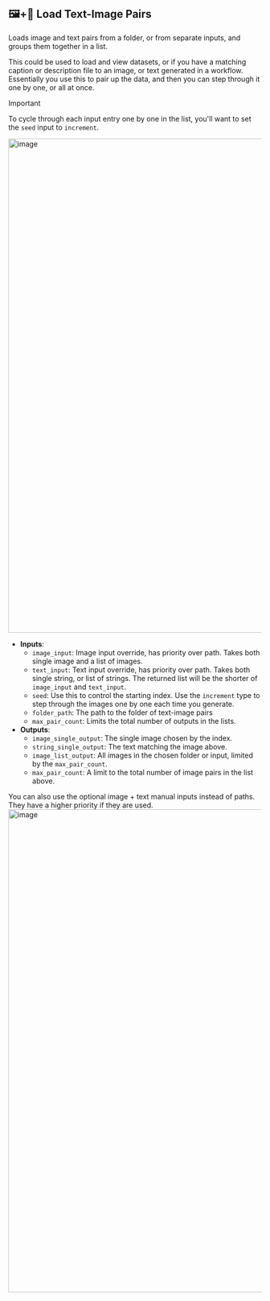 ## 🖼️+📝 Load Text-Image Pairs

Loads image and text pairs from a folder, or from separate inputs, and groups them together in a list.

This could be used to load and view datasets, or if you have a matching caption or description file to an image, or text generated in a workflow. Essentially you use this to pair up the data, and then you can step through it one by one, or all at once.

> [!IMPORTANT]
> To cycle through each input entry one by one in the list, you'll want to set the `seed` input to `increment`.

<img width="1646" height="982" alt="image" src="https://github.com/user-attachments/assets/5dfca806-2245-4c96-9e34-6216ec1609aa" />

-   **Inputs**:
    -   `image_input`: Image input override, has priority over path. Takes both single image and a list of images.
    -   `text_input`: Text input override, has priority over path. Takes both single string, or list of strings. The returned list will be the shorter of `image_input` and `text_input`.
    -   `seed`: Use this to control the starting index. Use the `increment` type to step through the images one by one each time you generate.
    -   `folder_path`: The path to the folder of text-image pairs
    -   `max_pair_count`: Limits the total number of outputs in the lists.
-   **Outputs**:
    -   `image_single_output`: The single image chosen by the index.
    -   `string_single_output`: The text matching the image above.
    -   `image_list_output`: All images in the chosen folder or input, limited by the `max_pair_count`.
    -   `max_pair_count`: A limit to the total number of image pairs in the list above.

You can also use the optional image + text manual inputs instead of paths. They have a higher priority if they are used.
<img width="2245" height="960" alt="image" src="https://github.com/user-attachments/assets/c285c150-dad2-4ca4-b475-c64cfb02ed24" />
